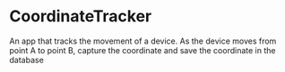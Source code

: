 # CoordinateTracker
An app that tracks the movement of a device. As the device moves from point A to point B, capture the coordinate and save the coordinate in the database
